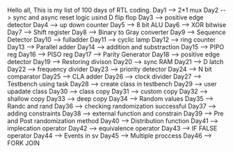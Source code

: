 Hello all,
This is my list of 100 days of RTL coding.
Day1 --> 2*1 mux
Day2 --> sync and async reset logic usind D flip flop
Day3 --> positive edge detector
Day4 --> up down counter
Day5 --> 8 bit ALU
Day6 --> XOR bitwise
Day7 --> Shift register
Day8 --> Binary to Gray converter
Day9 --> Sequence Detector
Day10 --> fulladder
Day11 --> cyclic lamp
Day12 --> ring counter
Day13 --> Parallel adder
Day14 --> addition and substraction 
Day15 --> PIPO reg
Day16 --> PISO reg
Day17 --> Parity Generator
Day18 --> positive edge detector
Day19 --> Restoring divison
Day20 --> sync RAM
Day21 --> D latch
Day22 --> frequency divider
Day23 --> priority detector
Day24 --> N bit comparator
Day25 --> CLA adder
Day26 --> clock divider
Day27 --> Testbench using task
Day28 --> create class in testbench
Day29 --> user upadate class
Day30 --> class copy
Day31 --> custom copy
Day32 --> shallow copy
Day33 --> deep copy
Day34 --> Random values
Day35 --> Randc and rand
Day36 --> checking randomization successful
Day37 --> adding constraints
Day38 --> external function and constrain
Day39 --> Pre and Post randomization method
Day40 --> Distribution function
Day41 --> implecation operator
Day42 --> equivalence operator
Day43 --> IF FALSE operator
Day44 --> Events in sv
Day45 --> Multiple proccess
Day46 --> FORK JOIN

